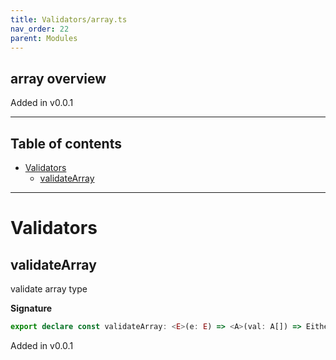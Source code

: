 ```yaml
---
title: Validators/array.ts
nav_order: 22
parent: Modules
---
```


## array overview

Added in v0.0.1

---

<h2 class="text-delta">Table of contents</h2>

- [Validators](#validators)
  - [validateArray](#validatearray)

---

# Validators

## validateArray

validate array type

**Signature**

```ts
export declare const validateArray: <E>(e: E) => <A>(val: A[]) => Either<E, A[]>
```

Added in v0.0.1
